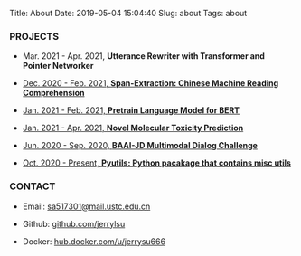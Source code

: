 Title: About
Date: 2019-05-04 15:04:40
Slug: about
Tags: about 

<!-- #region -->
### PROJECTS

- Mar. 2021 - Apr. 2021, **Utterance Rewriter with Transformer and Pointer Networker**

- [Dec. 2020 - Feb. 2021, **Span-Extraction: Chinese Machine Reading Comprehension**](https://github.com/jerrylsu/cmrc)

- [Jan. 2021 - Feb. 2021, **Pretrain Language Model for BERT**](https://github.com/jerrylsu/lm_pretrain)

- [Jan. 2021 - Apr. 2021, **Novel Molecular Toxicity Prediction**](https://github.com/jerrylsu/Novel-Molecular-Toxicity-Prediction-Model)

- [Jun. 2020 - Sep. 2020, **BAAI-JD Multimodal Dialog Challenge**](http://www.jerrylsu.net/articles/2020/nlp-JDMDC2020.html)
- [Oct. 2020 - Present, **Pyutils: Python pacakage that contains misc utils**](https://github.com/jerrylsu/pyutils)

### CONTACT

- Email: sa517301@mail.ustc.edu.cn


- Github: [github.com/jerrylsu](https://github.com/jerrylsu)


- Docker: [hub.docker.com/u/jerrysu666](https://hub.docker.com/u/jerrysu666)
<!-- #endregion -->
